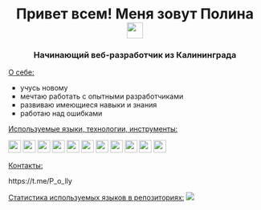 <h1 align="center">Привет всем! Меня зовут Полина</a> 
<img src="https://github.com/blackcater/blackcater/raw/main/images/Hi.gif" height="32"/></h1>
<h3 align="center">Начинающий веб-разработчик из Калининграда</h3>
<ins>О себе:</ins>
<ul type="square">
<li>учусь новому</li>
<li>мечтаю работать с опытными разработчиками</li>
<li>развиваю имеющиеся навыки и знания</li>
<li>работаю над ошибками</li>
</ul>
<ins>Используемые языки, технологии, инструменты:</ins>
<p><img src="https://img.shields.io/badge/html5-%23E34F26.svg?style=for-the-badge&logo=html5&logoColor=white" height="25"/> 
<img src="https://img.shields.io/badge/javascript-%23323330.svg?style=for-the-badge&logo=javascript&logoColor=%23F7DF1E" height="25"/>
<img src="https://img.shields.io/badge/css3-%231572B6.svg?style=for-the-badge&logo=css3&logoColor=white" height="25"/>
<img src="https://img.shields.io/badge/github-%23121011.svg?style=for-the-badge&logo=github&logoColor=white" height="25"/>
<img src="https://img.shields.io/badge/git-%23F05033.svg?style=for-the-badge&logo=git&logoColor=white" height="25"/>
<img src="https://img.shields.io/badge/Postman-FF6C37?style=for-the-badge&logo=postman&logoColor=white" height="25"/>
<img src="https://img.shields.io/badge/webpack-%238DD6F9.svg?style=for-the-badge&logo=webpack&logoColor=black" height="25"/>
<img src="https://img.shields.io/badge/react-%2320232a.svg?style=for-the-badge&logo=react&logoColor=%2361DAFB" height="25"/>
<img src="https://img.shields.io/badge/node.js-6DA55F?style=for-the-badge&logo=node.js&logoColor=white" height="25"/>
<img src="https://img.shields.io/badge/NPM-%23000000.svg?style=for-the-badge&logo=npm&logoColor=white" height="25"/>
<img src="https://img.shields.io/badge/express.js-%23404d59.svg?style=for-the-badge&logo=express&logoColor=%2361DAFB" height="25"/></p>
<ins>Контакты:</ins>
<p>https://t.me/P_o_lly</p>
<ins>Статистика используемых языков в репозиториях:</ins>
<img src="https://github-profile-summary-cards.vercel.app/api/cards/repos-per-language?username=PolinaPinchuk&theme=solarized_dark"/>
